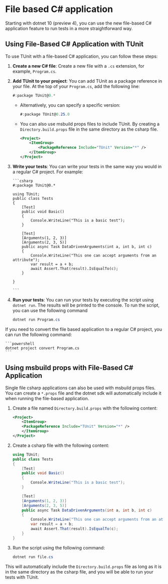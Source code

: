# File based C# application

Starting with dotnet 10 (preview 4), you can use the new file-based C# application feature to run tests in a more straightforward way.

## Using File-Based C# Application with TUnit

To use TUnit with a file-based C# application, you can follow these steps:

1.  **Create a new C# file**: Create a new file with a `.cs` extension, for example, `Program.cs`.
2.  **Add TUnit to your project**: You can add TUnit as a package reference in your file. At the top of your `Program.cs`, add the following line:

    ```csharp
    #:package TUnit@0.*
    ```

    -   Alternatively, you can specify a specific version:

        ```csharp
        #:package TUnit@0.25.0
        ```

    -   You can also use msbuild props files to include TUnit. By creating a `Directory.build.props` file in the same directory as the csharp file.

        ```xml
        <Project>
            <ItemGroup>
                <PackageReference Include="TUnit" Version="*" />
            </ItemGroup>
        </Project>
        ```

3.  **Write your tests**: You can write your tests in the same way you would in a regular C# project. For example:

        ```csharp
        #:package TUnit@0.*

        using TUnit;
        public class Tests
        {
            [Test]
            public void Basic()
            {
                Console.WriteLine("This is a basic test");
            }

            [Test]
            [Arguments(1, 2, 3)]
            [Arguments(2, 3, 5)]
            public async Task DataDrivenArguments(int a, int b, int c)
            {
                Console.WriteLine("This one can accept arguments from an attribute");
                var result = a + b;
                await Assert.That(result).IsEqualTo(c);
            }

        }

        ```

4.  **Run your tests**: You can run your tests by executing the script using `dotnet run`. The results will be printed to the console.
    To run the script, you can use the following command

    ```powershell
    dotnet run Program.cs
    ```

If you need to convert the file based application to a regular C# project, you can run the following command:

    ```powershell
    dotnet project convert Program.cs
    ```

## Using msbuild props with File-Based C# Application

Single file csharp applications can also be used with msbuild props files. You can create a `*.props` file and the dotnet sdk will automatically include it when running the file-based application.

1. Create a file named `Directory.build.props` with the following content:

    ```xml
    <Project>
        <ItemGroup>
        <PackageReference Include="TUnit" Version="*" />
        </ItemGroup>
    </Project>
    ```

2. Create a csharp file with the following content:

    ```csharp
    using TUnit;
    public class Tests
    {
        [Test]
        public void Basic()
        {
            Console.WriteLine("This is a basic test");
        }

        [Test]
        [Arguments(1, 2, 3)]
        [Arguments(2, 3, 5)]
        public async Task DataDrivenArguments(int a, int b, int c)
        {
            Console.WriteLine("This one can accept arguments from an attribute");
            var result = a + b;
            await Assert.That(result).IsEqualTo(c);
        }
    }
    ```

3. Run the script using the following command:

    ```powershell
    dotnet run file.cs
    ```

This will automatically include the `Directory.build.props` file as long as it is in the same directory as the csharp file, and you will be able to run your tests with TUnit.
